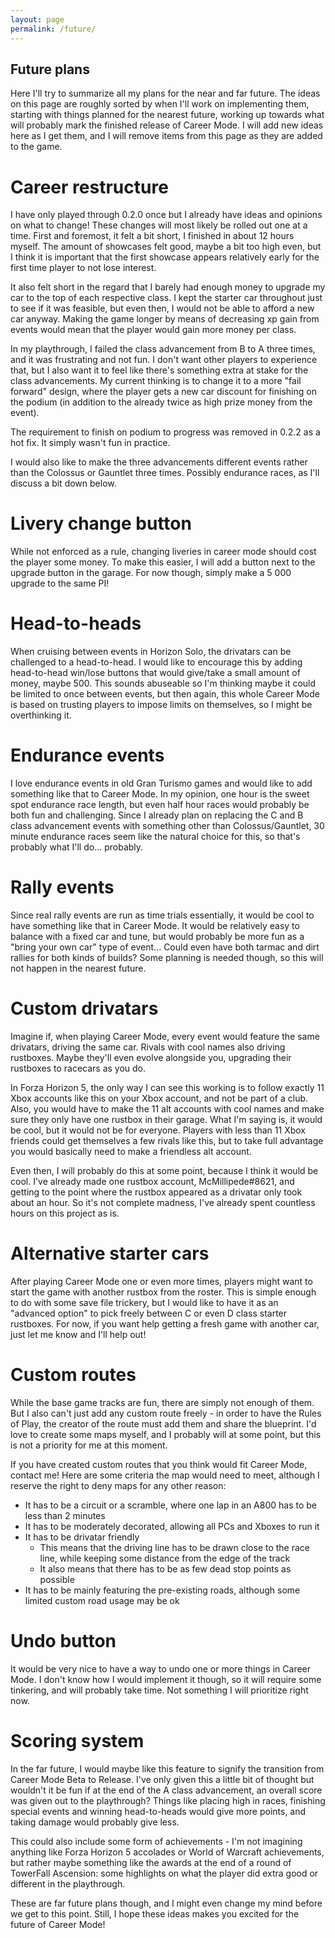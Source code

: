 ```yaml
---
layout: page
permalink: /future/
---
```



## Future plans

Here I'll try to summarize all my plans for the near and far future.
The ideas on this page are roughly sorted by when I'll work on implementing them, starting with things planned for the nearest future, working up towards what will probably mark the finished release of Career Mode.
I will add new ideas here as I get them, and I will remove items from this page as they are added to the game.


# Career restructure

I have only played through 0.2.0 once but I already have ideas and opinions on what to change!
These changes will most likely be rolled out one at a time.
First and foremost, it felt a bit short, I finished in about 12 hours myself.
The amount of showcases felt good, maybe a bit too high even, but I think it is important that the first showcase appears relatively early for the first time player to not lose interest.

It also felt short in the regard that I barely had enough money to upgrade my car to the top of each respective class.
I kept the starter car throughout just to see if it was feasible, but even then, I would not be able to afford a new car anyway.
Making the game longer by means of decreasing xp gain from events would mean that the player would gain more money per class.

In my playthrough, I failed the class advancement from B to A three times, and it was frustrating and not fun.
I don't want other players to experience that, but I also want it to feel like there's something extra at stake for the class advancements.
My current thinking is to change it to a more "fail forward" design, where the player gets a new car discount for finishing on the podium (in addition to the already twice as high prize money from the event).

The requirement to finish on podium to progress was removed in 0.2.2 as a hot fix.
It simply wasn't fun in practice.

I would also like to make the three advancements different events rather than the Colossus or Gauntlet three times.
Possibly endurance races, as I'll discuss a bit down below.


# Livery change button

While not enforced as a rule, changing liveries in career mode should cost the player some money.
To make this easier, I will add a button next to the upgrade button in the garage.
For now though, simply make a 5 000 upgrade to the same PI!


# Head-to-heads

When cruising between events in Horizon Solo, the drivatars can be challenged to a head-to-head.
I would like to encourage this by adding head-to-head win/lose buttons that would give/take a small amount of money, maybe 500.
This sounds abuseable so I'm thinking maybe it could be limited to once between events, but then again, this whole Career Mode is based on trusting players to impose limits on themselves, so I might be overthinking it.


# Endurance events

I love endurance events in old Gran Turismo games and would like to add something like that to Career Mode.
In my opinion, one hour is the sweet spot endurance race length, but even half hour races would probably be both fun and challenging.
Since I already plan on replacing the C and B class advancement events with something other than Colossus/Gauntlet, 30 minute endurance races seem like the natural choice for this, so that's probably what I'll do... probably.


# Rally events

Since real rally events are run as time trials essentially, it would be cool to have something like that in Career Mode.
It would be relatively easy to balance with a fixed car and tune, but would probably be more fun as a "bring your own car" type of event...
Could even have both tarmac and dirt rallies for both kinds of builds?
Some planning is needed though, so this will not happen in the nearest future.


# Custom drivatars

Imagine if, when playing Career Mode, every event would feature the same drivatars, driving the same car.
Rivals with cool names also driving rustboxes.
Maybe they'll even evolve alongside you, upgrading their rustboxes to racecars as you do.

In Forza Horizon 5, the only way I can see this working is to follow exactly 11 Xbox accounts like this on your Xbox account, and not be part of a club.
Also, you would have to make the 11 alt accounts with cool names and make sure they only have one rustbox in their garage.
What I'm saying is, it would be cool, but it would not be for everyone.
Players with less than 11 Xbox friends could get themselves a few rivals like this, but to take full advantage you would basically need to make a friendless alt account.

Even then, I will probably do this at some point, because I think it would be cool.
I've already made one rustbox account, McMillipede#8621, and getting to the point where the rustbox appeared as a drivatar only took about an hour.
So it's not complete madness, I've already spent countless hours on this project as is.


# Alternative starter cars

After playing Career Mode one or even more times, players might want to start the game with another rustbox from the roster.
This is simple enough to do with some save file trickery, but I would like to have it as an "advanced option" to pick freely between C or even D class starter rustboxes.
For now, if you want help getting a fresh game with another car, just let me know and I'll help out!


# Custom routes

While the base game tracks are fun, there are simply not enough of them.
But I also can't just add any custom route freely - in order to have the Rules of Play, the creator of the route must add them and share the blueprint.
I'd love to create some maps myself, and I probably will at some point, but this is not a priority for me at this moment.

If you have created custom routes that you think would fit Career Mode, contact me!
Here are some criteria the map would need to meet, although I reserve the right to deny maps for any other reason:
  * It has to be a circuit or a scramble, where one lap in an A800 has to be less than 2 minutes
  * It has to be moderately decorated, allowing all PCs and Xboxes to run it
  * It has to be drivatar friendly
      * This means that the driving line has to be drawn close to the race line, while keeping some distance from the edge of the track
      * It also means that there has to be as few dead stop points as possible
  * It has to be mainly featuring the pre-existing roads, although some limited custom road usage may be ok


# Undo button

It would be very nice to have a way to undo one or more things in Career Mode.
I don't know how I would implement it though, so it will require some tinkering, and will probably take time.
Not something I will prioritize right now.


# Scoring system

In the far future, I would maybe like this feature to signify the transition from Career Mode Beta to Release.
I've only given this a little bit of thought but wouldn't it be fun if at the end of the A class advancement, an overall score was given out to the playthrough?
Things like placing high in races, finishing special events and winning head-to-heads would give more points, and taking damage would probably give less.

This could also include some form of achievements - I'm not imagining anything like Forza Horizon 5 accolades or World of Warcraft achievements, but rather maybe something like the awards at the end of a round of TowerFall Ascension:
some highlights on what the player did extra good or different in the playthrough.

These are far future plans though, and I might even change my mind before we get to this point.
Still, I hope these ideas makes you excited for the future of Career Mode!

